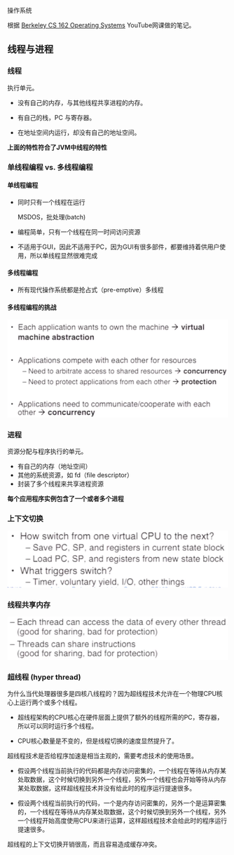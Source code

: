 操作系统

根据 [Berkeley CS 162 Operating Systems](https://www.youtube.com/playlist?list=PLRdybCcWDFzCag9A0h1m9QYaujD0xefgM) YouTube网课做的笔记。



## 线程与进程

### 线程

执行单元。

- 没有自己的内存，与其他线程共享进程的内存。

- 有自己的栈，PC 与寄存器。

- 在地址空间内运行，却没有自己的地址空间。	

**上面的特性符合了JVM中线程的特性**

### 单线程编程 vs. 多线程编程

#### 单线程编程

- 同时只有一个线程在运行

  MSDOS，批处理(batch)

- 编程简单，只有一个线程在同一时间访问资源

- 不适用于GUI，因此不适用于PC，因为GUI有很多部件，都要维持着供用户使用，所以单线程显然很难完成

#### 多线程编程

- 所有现代操作系统都是抢占式（pre-emptive）多线程

#### 多线程编程的挑战

![image-20190615160729689](images/os/image-20190615160729689.png)



### 进程

资源分配与程序执行的单元。

- 有自己的内存（地址空间）
- 其他的系统资源，如 fd（file descriptor）
- 封装了多个线程来共享进程资源

**每个应用程序实例包含了一个或者多个进程**



### 上下文切换

![image-20190615171326552](images/os/image-20190615171326552.png)



### 线程共享内存

![image-20190615171657100](images/os/image-20190615171657100.png)



### 超线程 (hyper thread)

为什么当代处理器很多是四核八线程的？因为超线程技术允许在一个物理CPU核心上运行两个或多个线程。

- 超线程架构的CPU核心在硬件层面上提供了额外的线程所需的PC，寄存器，所以可以同时运行多个线程。

- CPU核心数量是不变的，但是线程切换的速度显然提升了。

超线程技术是否给程序加速是相当主观的，需要考虑技术的使用场景。

- 假设两个线程当前执行的代码都是内存访问密集的，一个线程在等待从内存某处取数据，这个时候切换到另外一个线程，另外一个线程也会开始等待从内存某处取数据，这样超线程技术并没有给此时的程序运行提速很多。

- 假设两个线程当前执行的代码，一个是内存访问密集的，另外一个是运算密集的，一个线程在等待从内存某处取数据，这个时候切换到另外一个线程，另外一个线程开始高度使用CPU来进行运算，这样超线程技术会给此时的程序运行提速很多。

超线程的上下文切换开销很高，而且容易造成缓存冲突。



















